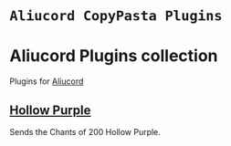 # `Aliucord CopyPasta Plugins`

# Aliucord Plugins collection
Plugins for [Aliucord](https://github.com/Aliucord)

## [Hollow Purple](/plugins/200HollowPurple)
Sends the Chants of 200 Hollow Purple.
